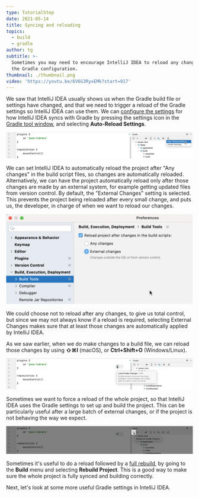 ```yaml
---
type: TutorialStep
date: 2021-05-14
title: Syncing and reloading
topics:
  - build
  - gradle
author: tg
subtitle: >-
  Sometimes you may need to encourage IntelliJ IDEA to reload any changes from
  the Gradle configuration.
thumbnail: ./thumbnail.png
video: 'https://youtu.be/6V6G3RyxEMk?start=917'
---
```


We saw that IntelliJ IDEA usually shows us when the Gradle build file or settings have changed, and that we need to trigger a reload of the Gradle settings so IntelliJ IDEA can use them. We can [configure the settings](https://www.jetbrains.com/help/idea/jetgradle-tool-window.html) for how IntelliJ IDEA syncs with Gradle by pressing the settings icon in the [Gradle tool window](https://www.jetbrains.com/help/idea/jetgradle-tool-window.html), and selecting **Auto-Reload Settings**.

![Open Gradle settings for loading](./gradle-load-settings.png)

We can set IntelliJ IDEA to automatically reload the project after "Any changes" in the build script files, so changes are automatically reloaded. Alternatively, we can have the project automatically reload only after those changes are made by an external system, for example getting updated files from version control. By default, the "External Changes" setting is selected. This prevents the project being reloaded after every small change, and puts us, the developer, in charge of when we want to reload our changes.

![Gradle settings](./gradle-settings.png)

We could choose not to reload after any changes, to give us total control, but since we may not always know if a reload is required, selecting External Changes makes sure that at least those changes are automatically applied by IntelliJ IDEA.

As we saw earlier, when we do make changes to a build file, we can reload those changes by using **⇧⌘I** (macOS), or **Ctrl+Shift+O** (Windows/Linux).

![Load changes](./load-gradle-changes.png)

Sometimes we want to force a reload of the whole project, so that IntelliJ IDEA uses the Gradle settings to set up and build the project. This can be particularly useful after a large batch of external changes, or if the project is not behaving the way we expect. 

![Reload all projects](./reload-all-projects.png)

Sometimes it's useful to do a reload followed by a [full rebuild](https://www.jetbrains.com/help/idea/compiling-applications.html?keymap=primary_windows#rebuild_project), by going to the **Build** menu and selecting **Rebuild Project**. This is a good way to make sure the whole project is fully synced and building correctly.

Next, let's look at some more useful Gradle settings in IntelliJ IDEA.
